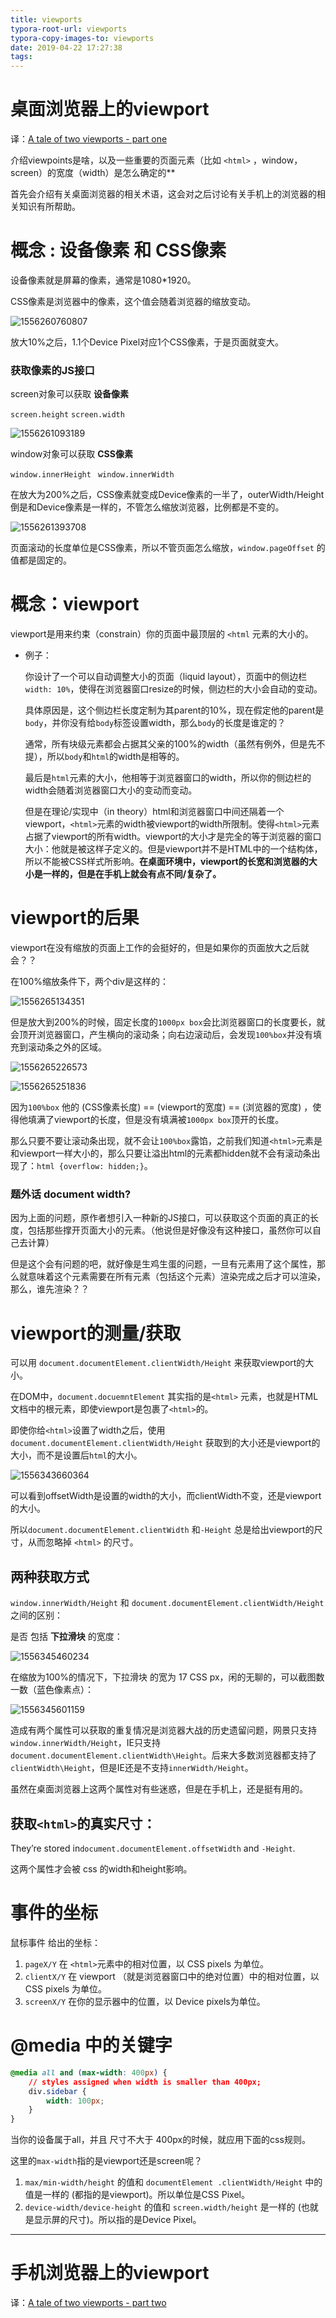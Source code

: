 ```yaml
---
title: viewports
typora-root-url: viewports
typora-copy-images-to: viewports
date: 2019-04-22 17:27:38
tags:
---
```




# 桌面浏览器上的viewport

译：[A tale of two viewports - part one](https://www.quirksmode.org/mobile/viewports.html)

介绍viewpoints是啥，以及一些重要的页面元素（比如 `<html>` ，window，screen）的宽度（width）是怎么确定的**

首先会介绍有关桌面浏览器的相关术语，这会对之后讨论有关手机上的浏览器的相关知识有所帮助。



# 概念 : 设备像素 和 CSS像素

设备像素就是屏幕的像素，通常是1080*1920。

CSS像素是浏览器中的像素，这个值会随着浏览器的缩放变动。

![1556260760807](/1556260760807.png)

放大10%之后，1.1个Device Pixel对应1个CSS像素，于是页面就变大。



### 获取像素的JS接口

screen对象可以获取 **设备像素**

`screen.height` `screen.width`

![1556261093189](/1556261093189.png)

window对象可以获取 **CSS像素**

`window.innerHeight` ` window.innerWidth`

在放大为200%之后，CSS像素就变成Device像素的一半了，outerWidth/Height 倒是和Device像素是一样的，不管怎么缩放浏览器，比例都是不变的。

![1556261393708](/1556261393708.png)

页面滚动的长度单位是CSS像素，所以不管页面怎么缩放，`window.pageOffset` 的值都是固定的。



# 概念：viewport

viewport是用来约束（constrain）你的页面中最顶层的 `<html` 元素的大小的。

- 例子：

  你设计了一个可以自动调整大小的页面（liquid layout），页面中的侧边栏`width: 10%`，使得在浏览器窗口resize的时候，侧边栏的大小会自动的变动。

  

  具体原因是，这个侧边栏长度定制为其parent的10%，现在假定他的parent是`body`，并你没有给`body`标签设置width，那么`body`的长度是谁定的？

  

  通常，所有块级元素都会占据其父亲的100%的width（虽然有例外，但是先不提），所以`body`和`html`的width是相等的。

  最后是`html`元素的大小，他相等于浏览器窗口的width，所以你的侧边栏的width会随着浏览器窗口大小的变动而变动。

  

  但是在理论/实现中（in theory）html和浏览器窗口中间还隔着一个viewport，`<html>`元素的width被viewport的width所限制。使得`<html>`元素占据了viewport的所有width。viewport的大小才是完全的等于浏览器的窗口大小：他就是被这样子定义的。但是viewport并不是HTML中的一个结构体，所以不能被CSS样式所影响。**在桌面环境中，viewport的长宽和浏览器的大小是一样的，但是在手机上就会有点不同/复杂了。**

# viewport的后果

viewport在没有缩放的页面上工作的会挺好的，但是如果你的页面放大之后就会？？

在100%缩放条件下，两个div是这样的：

![1556265134351](/1556265134351.png)

但是放大到200%的时候，固定长度的`1000px box`会比浏览器窗口的长度要长，就会顶开浏览器窗口，产生横向的滚动条；向右边滚动后，会发现`100%box`并没有填充到滚动条之外的区域。

![1556265226573](/1556265226573.png)

![1556265251836](/1556265251836.png)

因为`100%box` 他的 (CSS像素长度) == (viewport的宽度) == (浏览器的宽度) ，使得他填满了viewport的长度，但是没有填满被`1000px box`顶开的长度。

那么只要不要让滚动条出现，就不会让`100%box`露馅，之前我们知道`<html>`元素是和viewport一样大小的，那么只要让溢出html的元素都hidden就不会有滚动条出现了：`html {overflow: hidden;}`。



### 题外话 document width?

因为上面的问题，原作者想引入一种新的JS接口，可以获取这个页面的真正的长度，包括那些撑开页面大小的元素。（他说但是好像没有这种接口，虽然你可以自己去计算）

但是这个会有问题的吧，就好像是生鸡生蛋的问题，一旦有元素用了这个属性，那么就意味着这个元素需要在所有元素（包括这个元素）渲染完成之后才可以渲染，那么，谁先渲染？？



# viewport的测量/获取

可以用 `document.documentElement.clientWidth/Height` 来获取viewport的大小。

在DOM中，`document.docuemntElement` 其实指的是`<html>` 元素，也就是HTML文档中的根元素，即使viewport是包裹了`<html>`的。

即使你给`<html>`设置了width之后，使用 `document.documentElement.clientWidth/Height` 获取到的大小还是viewport的大小，而不是设置后`html`的大小。

![1556343660364](/1556343660364.png)

可以看到offsetWidth是设置的width的大小，而clientWidth不变，还是viewport的大小。

所以`document.documentElement.clientWidth` 和`-Height` 总是给出viewport的尺寸，从而忽略掉 `<html>` 的尺寸。



## 两种获取方式

`window.innerWidth/Height` 和 `document.documentElement.clientWidth/Height` 之间的区别：

是否 包括 **下拉滑块** 的宽度：

![1556345460234](/1556345460234.png)

在缩放为100%的情况下，下拉滑块 的宽为 17 CSS px，闲的无聊的，可以截图数一数（蓝色像素点）：

![1556345601159](/1556345601159.png)

造成有两个属性可以获取的重复情况是浏览器大战的历史遗留问题，网景只支持`window.innerWidth/Height`，IE只支持 `document.documentElement.clientWidth\Height`。后来大多数浏览器都支持了`clientWidth\Height`，但是IE还是不支持`innerWidth/Height`。

虽然在桌面浏览器上这两个属性对有些迷惑，但是在手机上，还是挺有用的。

## 获取`<html>`的真实尺寸：

 They’re stored in`document.documentElement.offsetWidth` and `-Height`.

这两个属性才会被 css 的width和height影响。



# 事件的坐标

鼠标事件 给出的坐标：

1. `pageX/Y` 在 `<html>`元素中的相对位置，以 CSS pixels 为单位。
2. `clientX/Y` 在  viewport （就是浏览器窗口中的绝对位置）中的相对位置，以 CSS pixels 为单位。
3. `screenX/Y` 在你的显示器中的位置，以 Device pixels为单位。



# @media 中的关键字

```css
@media all and (max-width: 400px) {
	// styles assigned when width is smaller than 400px;
	div.sidebar {
		width: 100px;
	}
}
```

当你的设备属于all，并且 尺寸不大于 400px的时候，就应用下面的css规则。

这里的`max-width`指的是viewport还是screen呢？

1. `max/min-width/height` 的值和 `documentElement .clientWidth/Height` 中的值是一样的 (都指的是viewport)。所以单位是CSS Pixel。
2. `device-width/device-height` 的值和 `screen.width/height` 是一样的 (也就是显示屏的尺寸)。所以指的是Device Pixel。



---

# 手机浏览器上的viewport

译：[A tale of two viewports - part two](https://www.quirksmode.org/mobile/viewports2.html)

